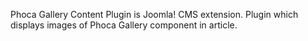 Phoca Gallery Content Plugin is Joomla! CMS extension. Plugin which displays images of Phoca Gallery component in article.